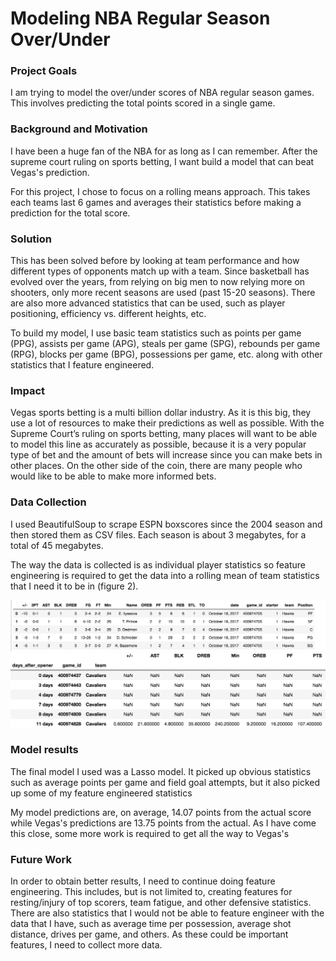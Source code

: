# Modeling NBA Regular Season Over/Under 

### Project Goals
I am trying to model the over/under scores of NBA regular season games. This involves predicting the total points scored in a single game.

### Background and Motivation
I have been a huge fan of the NBA for as long as I can remember. After the supreme court ruling on sports betting, I want build a model that can beat Vegas's prediction. 

For this project, I chose to focus on a rolling means approach. This takes each teams last 6 games and averages their statistics before making a prediction for the total score.

### Solution
This has been solved before by looking at team performance and how different types of opponents match up with a team. Since basketball has evolved over the years, from relying on big men to now relying more on shooters, only more recent seasons are used (past 15-20 seasons). There are also more advanced statistics that can be used, such as player positioning, efficiency vs. different heights, etc.

To build my model, I use basic team statistics such as points per game (PPG), assists per game (APG), steals per game (SPG), rebounds per game (RPG), blocks per game (BPG), possessions per game, etc. along with other statistics that I feature engineered.

### Impact
Vegas sports betting is a multi billion dollar industry. As it is this big, they use a lot of resources to make their predictions as well as possible. With the Supreme Court’s ruling on sports betting, many places will want to be able to model this line as accurately as possible, because it is a very popular type of bet and the amount of bets will increase since you can make bets in other places. On the other side of the coin, there are many people who would like to be able to make more informed bets.

### Data Collection
I used BeautifulSoup to scrape ESPN boxscores since the 2004 season and then stored them as CSV files. Each season is about 3 megabytes, for a total of 45 megabytes.

The way the data is collected is as individual player statistics  so feature engineering is required to get the data into a rolling mean of team statistics that I need it to be in (figure 2).

<img src="images/unclean_data.png" alt="Figure 1">



<img src="images/rollingmean.png" alt="Figure 2">

### Model results
The final model I used was a Lasso model. It picked up obvious statistics such as average points per game and field goal attempts, but it also picked up some of my feature engineered statistics

My model predictions are, on average, 14.07 points from the actual score while Vegas's predictions are 13.75 points from the actual.
As I have come this close, some more work is required to get all the way to Vegas's 

### Future Work
In order to obtain better results, I need to continue doing feature engineering. This includes, but is not limited to, creating features for resting/injury of top scorers, team fatigue, and other defensive statistics. There are also statistics that I would not be able to feature engineer with the data that I have, such as average time per possession, average shot distance, drives per game, and others. As these could be important features, I need to collect more data.
